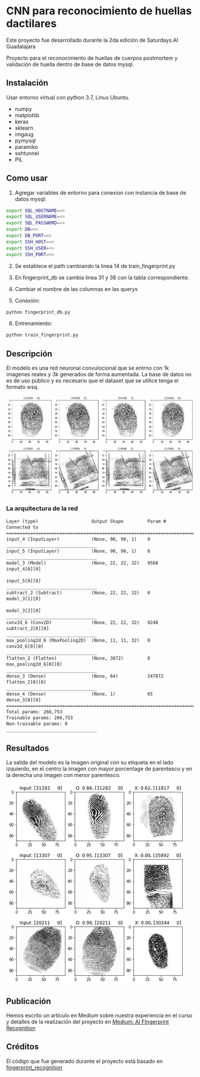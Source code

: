 # CNN para reconocimiento de huellas dactilares
Este proyecto fue desarrollado durante la 2da edición de Saturdays.AI Guadalajara

Proyecto para el reconocimiento de huellas de cuerpos postmortem y validación de huella dentro de base de datos mysql.

## Instalación

Usar entorno virtual con python 3.7, Linux Ubuntu.

* numpy
* matplotlib
* keras
* sklearn
* imgaug
* pymysql
* paramiko
* sshtunnel
* PIL

## Como usar

1. Agregar variables de entorno para conexion con instancia de base de datos mysql:

```bash
export SQL_HOSTNAME=<>
export SQL_USERNAME=<>
export SQL_PASSWORD=<>
export DB=<>
export DB_PORT=<>
export SSH_HOST=<>
export SSH_USER=<>
export SSH_PORT=<>
```

2. Se establece el path cambiando la linea 14 de train_fingerprint.py

3. En fingerprint_db se cambia linea 31 y 38 con la tabla correspondiente.

4. Cambiar el nombre de las columnas en las querys

5. Conexión:
```python
python fingerprint_db.py 
```

6. Entrenamiento:
```python
python train_fingerprint.py
```

## Descripción
El modelo es una red neuronal convulocional que se entrno con 1k imagenes reales y 3k generados de forma aumentada. La base de datos no es de uso público y es necesario que el dataset que se utilice tenga el formato wsq. 

![data](https://github.com/gmgalvan/fingerprintRecognition/blob/master/Figure%202020-07-02%20184016.png)
![data](https://github.com/gmgalvan/fingerprintRecognition/blob/master/Figure%202020-07-02%20184100.png)

### La arquitectura de la red
```
Layer (type)                    Output Shape         Param #     Connected to                     
==================================================================================================
input_4 (InputLayer)            (None, 90, 90, 1)    0                                            
__________________________________
input_5 (InputLayer)            (None, 90, 90, 1)    0                                            
__________________________________
model_3 (Model)                 (None, 22, 22, 32)   9568        input_4[0][0]                    
                                                                 input_5[0][0]                    
__________________________________
subtract_2 (Subtract)           (None, 22, 22, 32)   0           model_3[1][0]                    
                                                                 model_3[2][0]                    
__________________________________
conv2d_6 (Conv2D)               (None, 22, 22, 32)   9248        subtract_2[0][0]                 
__________________________________
max_pooling2d_6 (MaxPooling2D)  (None, 11, 11, 32)   0           conv2d_6[0][0]                   
__________________________________
flatten_2 (Flatten)             (None, 3872)         0           max_pooling2d_6[0][0]            
__________________________________
dense_3 (Dense)                 (None, 64)           247872      flatten_2[0][0]                  
__________________________________
dense_4 (Dense)                 (None, 1)            65          dense_3[0][0]                    
==================================================================================================
Total params: 266,753
Trainable params: 266,753
Non-trainable params: 0
__________________________________
```

## Resultados
La salida del modelo es la imagen original con su etiqueta en el lado izquierdo, en el centro la imagen con mayor porcentage de parentesco y en la derecha una imagen con menor parentesco.

![data](https://github.com/gmgalvan/fingerprintRecognition/blob/master/Figure%202020-07-02%20184117.png)
![data](https://github.com/gmgalvan/fingerprintRecognition/blob/master/Figure%202020-07-02%20184126.png)
![data](https://github.com/gmgalvan/fingerprintRecognition/blob/master/Figure%202020-07-02%20184151.png)

## Publicación 
Hemos escrito un artículo en Medium sobre nuestra experiencia en el curso y detalles de la realización del proyecto en [Medium: AI FIngerprint Recognition](https://medium.com/saturdays-ai/ai-fingerprint-recognition-inteligencia-artificial-para-reconocimiento-de-cuerpos-post-mortem-210e1e25dd4)


## Créditos
El código que fue generado durante el proyecto está basado en [fingerprint_recognition](https://github.com/kairess/fingerprint_recognition)

